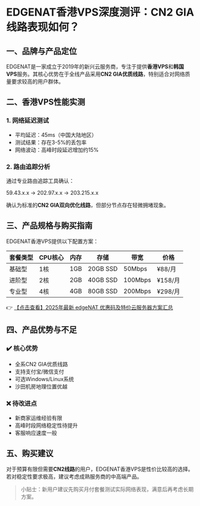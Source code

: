 # EDGENAT香港VPS深度测评：CN2 GIA线路表现如何？

## 一、品牌与产品定位
EDGENAT是一家成立于2019年的新兴云服务商，专注于提供**香港VPS**和**韩国VPS**服务。其核心优势在于全线产品采用**CN2 GIA优质线路**，特别适合对网络质量要求较高的用户群体。

## 二、香港VPS性能实测

### 1. 网络延迟测试
- 平均延迟：45ms（中国大陆地区）
- 测试结果：存在3-5%的丢包率
- 网络波动：高峰时段延迟增加约15%

### 2. 路由追踪分析
通过专业路由追踪工具确认：

59.43.x.x → 202.97.x.x → 203.215.x.x

确认为标准的**CN2 GIA双向优化线路**，但部分节点存在轻微拥堵现象。

## 三、产品规格与购买指南
EDGENAT香港VPS提供以下配置方案：

| 套餐类型 | CPU核心 | 内存 | 存储 | 带宽 | 价格 |
|---------|--------|------|------|------|------|
| 基础型 | 1核 | 1GB | 20GB SSD | 50Mbps | ¥88/月 |
| 进阶型 | 2核 | 2GB | 40GB SSD | 100Mbps | ¥158/月 |
| 专业型 | 4核 | 4GB | 80GB SSD | 200Mbps | ¥298/月 |

👉 [【点击查看】2025年最新 edgeNAT 优惠码及特价云服务器方案汇总](https://bit.ly/edgenat)

## 四、产品优势与不足
### ✔️ 核心优势
- 全系CN2 GIA优质线路
- 支持支付宝/微信支付
- 可选Windows/Linux系统
- 沙田机房地理位置优越

### ❌ 待改进点
- 新商家运维经验有限
- 高峰时段网络稳定性待提升
- 客服响应速度一般

## 五、购买建议
对于预算有限但需要**CN2线路**的用户，EDGENAT香港VPS是性价比较高的选择。若对稳定性要求极高，建议考虑成熟服务商的中高端产品。

> 小贴士：新用户建议先购买月付套餐测试实际网络表现，满意后再考虑长期方案。